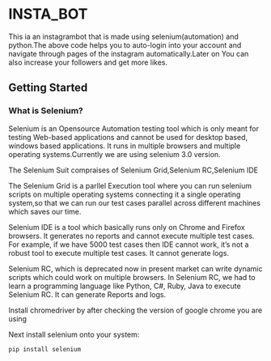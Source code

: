 # INSTA_BOT
This ia an instagrambot that is made using selenium(automation) and python.The above code helps you to auto-login into your account and navigate through pages of the instagram automatically.Later on You can also increase your followers and get more likes.

## Getting Started

### What is Selenium?
Selenium is an Opensource Automation testing tool which is only meant for testing Web-based applications and cannot be used for desktop based, windows based applications. It runs in multiple browsers and multiple operating systems.Currently we are using selenium 3.0 version.

The Selenium Suit compraises of Selenium Grid,Selenium RC,Selenium IDE

The Selenium Grid is a parllel Execution tool where you can run selenium scripts on multiple operating systems connecting it a single operating system,so that we can run our test cases parallel across different machines which saves our time.

Selenium IDE is a tool which basically runs only on Chrome and Firefox browsers. It generates no reports and cannot execute multiple test cases. For example, if we have 5000 test cases then IDE cannot work, it’s not a robust tool to execute multiple test cases. It cannot generate logs.


Selenium RC, which is deprecated now in present market can write dynamic scripts which could work on multiple browsers. In Selenium RC, we had to learn a programming language like Python, C#, Ruby, Java to execute Selenium RC. It can generate Reports and logs.






Install chromedriver by after checking the version of google chrome you are using



Next install selenium onto your system:




```bash
pip install selenium
```



